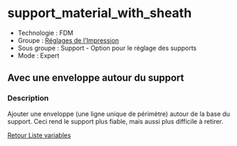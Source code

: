 # support_material_with_sheath

* Technologie : FDM
* Groupe : [Réglages de l'Impression](../print_settings/print_settings.md)
* Sous groupe : Support - Option pour le réglage des supports
* Mode : Expert

## Avec une enveloppe autour du support

### Description

Ajouter une enveloppe (une ligne unique de périmètre) autour de la base du support.
Ceci rend le support plus fiable, mais aussi plus difficile à retirer.

[Retour Liste variables](variable_list.md)